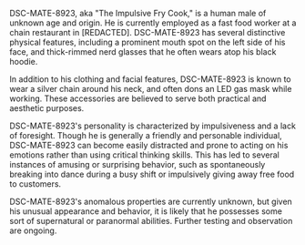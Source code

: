 DSC-MATE-8923, aka "The Impulsive Fry Cook," is a human male of unknown age and origin. He is currently employed as a fast food worker at a chain restaurant in [REDACTED]. DSC-MATE-8923 has several distinctive physical features, including a prominent mouth spot on the left side of his face, and thick-rimmed nerd glasses that he often wears atop his black hoodie.

In addition to his clothing and facial features, DSC-MATE-8923 is known to wear a silver chain around his neck, and often dons an LED gas mask while working. These accessories are believed to serve both practical and aesthetic purposes.

DSC-MATE-8923's personality is characterized by impulsiveness and a lack of foresight. Though he is generally a friendly and personable individual, DSC-MATE-8923 can become easily distracted and prone to acting on his emotions rather than using critical thinking skills. This has led to several instances of amusing or surprising behavior, such as spontaneously breaking into dance during a busy shift or impulsively giving away free food to customers.

DSC-MATE-8923's anomalous properties are currently unknown, but given his unusual appearance and behavior, it is likely that he possesses some sort of supernatural or paranormal abilities. Further testing and observation are ongoing.